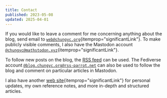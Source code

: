 ```yaml
---
title: Contact
published: 2023-05-08
updated: 2025-04-01
---
```


<div itemscope itemtype="https://schema.org/ContactPage">

If you would like to leave a comment for me concerning anything about the blog,
send email to [`web@chungyc.org`](mailto:web@chungyc.org){itemprop="significantLink"}.
To make publicly visible comments, I also have the Mastodon account
[`@chungyc@mathstodon.xyz`](https://mathstodon.xyz/@chungyc){itemprop="significantLink"}.

To follow new posts on the blog, the [RSS feed](/feed/) can be used.
The Fediverse account [`@blog.chungyc.org@rss-parrot.net`](https://rss-parrot.net/web/feeds/blog.chungyc.org)
can also be used to follow the blog and comment on particular articles in Mastodon.

I also have another [web site](https://chungyc.org/){itemprop="significantLink"}
for personal updates, my own reference notes, and more in-depth and structured articles.

</div>

